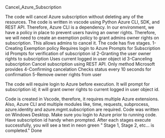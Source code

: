 Cancel_Azure_Subscription

The code will cancel Azure subscription without deleting any of the resources. The code is written in vscode using Python Azure CLI, SDK, and REST API. Therefore, Azure CLI is a dependency. In our environment, we have a policy in place to prevent users having an owner rights. Therefore, we will need to create an exemption policy to grant admins owner rights on subscription. This allows admins to cancel it. 
The code has five stages. 
1-Creating Exemption policy
	Requires login to Azure
	Prompts for Subscription id
	Prompts for verification of subscription id
2-Granting the user owner rights to subscription
	Uses current logged in user object id
3-Canceling subscription
	Cancel subscription using REST API. Only method Microsoft provides
4-Confirming cancelation
	Checks status every 10 seconds for confirmation
5-Remove owner rights from user

The code will require login to Azure before execution. It will prompt for subscription id; it will grant owner rights to current logged in user object id. 

Code is created in Vscode, therefore, it requires multiple Azure extensions. Also, Azure CLI and multiple modules like, time, requests, subprocess, azure.identity and azure.mgmt.subscription are required.
Code was written on Windows Desktop. 
Make sure you login to Azure prior to running code. Have subscription id handy when prompted.
After each stages execute successfully, you will see a text in neon green " Stage 1, Stage 2, etc... is completed."
Done
